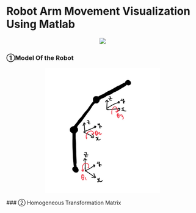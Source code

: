 # Robot Arm Movement Visualization Using Matlab

<p align="center">
  <img src="pics/IMG_2404_AdobeExpress.gif" />
</p>

### ①Model Of the Robot
<p align="center">
  <img src="pics/model.jpg" width="300" />
</p>
### ② Homogeneous Transformation Matrix
<p align="center">
  <img src="pics/Homogeneous.jpg" width="00" />
</p>

